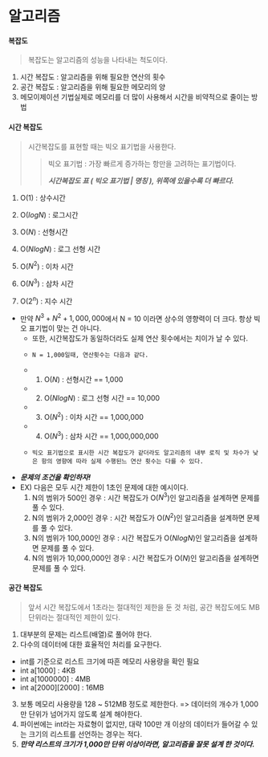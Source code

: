 # 알고리즘

#### 복잡도
> 복잡도는 알고리즘의 성능을 나타내는 척도이다.
  1. 시간 복잡도 : 알고리즘을 위해 필요한 연산의 횟수 
  2. 공간 복잡도 : 알고리즘을 위해 필요한 메모리의 양
  3. 메모이제이션 기법실제로 메모리를 더 많이 사용해서 시간을 비약적으로 줄이는 방법

#### 시간 복잡도
> 시간복잡도를 표현할 때는 빅오 표기법을 사용한다.
>> 빅오 표기법 : 가장 빠르게 증가하는 항만을 고려하는 표기법이다. 
>>
>> ***시간복잡도 표 ( 빅오 표기법 | 명칭 ), 위쪽에 있을수록 더 빠르다.***
  1.    O($1$) : 상수시간
 
  2.    O($logN$) : 로그시간
 
  3.    O($N$) : 선형시간
 
  4.    O($NlogN$) : 로그 선형 시간
 
  5.    O($N^2$) : 이차 시간
 
  6.    O($N^3$) : 삼차 시간
 
  7.    O($2^n$) : 지수 시간

  * 만약 $N^3 + N^2 + 1,000,000$에서 N = 10 이라면 상수의 영향력이 더 크다. 항상 빅오 표기법이 맞는 건 아니다.
    * 또한, 시간복잡도가 동일하더라도 실제 연산 횟수에서는 치이가 날 수 있다.
    *     N = 1,000일때, 연산횟수는 다음과 같다.
    * 1.    O($N$) : 선형시간 == 1,000
    * 2.    O($NlogN$) : 로그 선형 시간 == 10,000
    * 3.    O($N^2$) : 이차 시간 == 1,000,000
    * 4.    O($N^3$) : 삼차 시간 == 1,000,000,000
    *     빅오 표기법으로 표시한 시간 복잡도가 같더라도 알고리즘의 내부 로직 및 차수가 낮은 항의 영향에 따라 실제 수행된느 연산 횟수는 다를 수 있다.
     
   * ***문제의 조건을 확인하자!***
   * EX) 다음은 모두 시간 제한이 1초인 문제에 대한 예시이다.
      1. N의 범위가 500인 경우 : 시간 복잡도가 O($N^3$)인 알고리즘을 설계하면 문제를 풀 수 있다.
      2. N의 범위가 2,000인 경우 : 시간 복잡도가 O($N^2$)인 알고리즘을 설계하면 문제를 풀 수 있다.
      3. N의 범위가 100,000인 경우 : 시간 복잡도가 O($NlogN$)인 알고리즘을 설계하면 문제를 풀 수 있다.
      4. N의 범위가 10,000,000인 경우 : 시간 복잡도가 O($N$)인 알고리즘을 설계하면 문제를 풀 수 있다.

#### 공간 복잡도
> 앞서 시간 복잡도에서 1초라는 절대적인 제한을 둔 것 처럼, 공간 복잡도에도 MB 단위라는 절대적인 제한이 있다.
1. 대부분의 문제는 리스트(배열)로 풀어야 한다.
2. 다수의 데이터에 대한 효율적인 처리를 요구한다.
  * int를 기준으로 리스트 크기에 따흔 메모리 사용량을 확인 필요
  * int a[1000] : 4KB
  * int a[1000000] : 4MB
  * int a[2000][2000] : 16MB
3. 보통 메모리 사용량을 128 ~ 512MB 정도로 제한한다. => 데이터의 개수가 1,000만 단위가 넘어가지 않도록 설계 해야한다.
4. 파이썬에는 int라는 자료형이 없지만, 대략 100만 개 이상의 데이터가 들어갈 수 있는 크기의 리스트를 선언하는 경우는 적다.
5. ***만약 리스트의 크기가 1,000만 단위 이상이라면, 알고리즘을 잘못 설계 한 것이다.***
